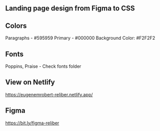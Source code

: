 ## Landing page design from Figma to CSS

## Colors

Paragraphs - #595959
Primary - #000000
Background Color: #F2F2F2

## Fonts

Poppins, Praise - Check fonts folder

## View on Netlify

https://eugenemrobert-reliber.netlify.app/

## Figma

https://bit.ly/figma-reliber
